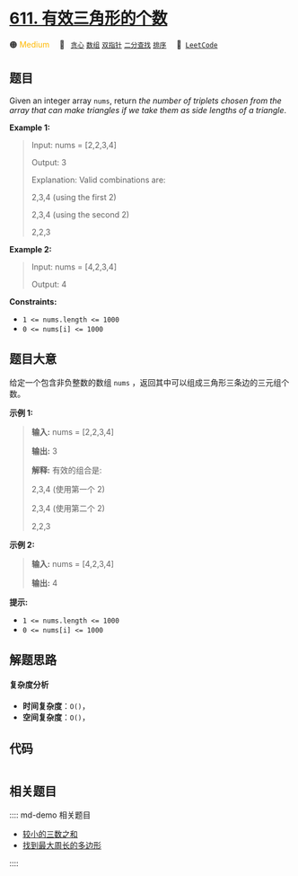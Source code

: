 # [611. 有效三角形的个数](https://leetcode.com/problems/valid-triangle-number)

🟠 <font color=#ffb800>Medium</font>&emsp; 🔖&ensp; [`贪心`](/leetcode/outline/tag/greedy.md) [`数组`](/leetcode/outline/tag/array.md) [`双指针`](/leetcode/outline/tag/two-pointers.md) [`二分查找`](/leetcode/outline/tag/binary-search.md) [`排序`](/leetcode/outline/tag/sorting.md)&emsp; 🔗&ensp;[`LeetCode`](https://leetcode.com/problems/valid-triangle-number)


## 题目

Given an integer array `nums`, return _the number of triplets chosen from the
array that can make triangles if we take them as side lengths of a triangle_.



**Example 1:**

> Input: nums = [2,2,3,4]
> 
> Output: 3
> 
> Explanation: Valid combinations are: 
> 
> 2,3,4 (using the first 2)
> 
> 2,3,4 (using the second 2)
> 
> 2,2,3

**Example 2:**

> Input: nums = [4,2,3,4]
> 
> Output: 4

**Constraints:**

  * `1 <= nums.length <= 1000`
  * `0 <= nums[i] <= 1000`


## 题目大意

给定一个包含非负整数的数组 `nums` ，返回其中可以组成三角形三条边的三元组个数。



**示例 1:**

> 
> 
> 
> 
> 
> **输入:** nums = [2,2,3,4]
> 
> **输出:** 3
> 
> **解释:** 有效的组合是: 
> 
> 2,3,4 (使用第一个 2)
> 
> 2,3,4 (使用第二个 2)
> 
> 2,2,3
> 
> 

**示例 2:**

> 
> 
> 
> 
> 
> **输入:** nums = [4,2,3,4]
> 
> **输出:** 4



**提示:**

  * `1 <= nums.length <= 1000`
  * `0 <= nums[i] <= 1000`


## 解题思路

#### 复杂度分析

- **时间复杂度**：`O()`，
- **空间复杂度**：`O()`，

## 代码

```javascript

```

## 相关题目

:::: md-demo 相关题目
- [较小的三数之和](https://leetcode.com/problems/3sum-smaller)
- [找到最大周长的多边形](https://leetcode.com/problems/find-polygon-with-the-largest-perimeter)

::::
